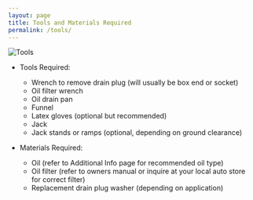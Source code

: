 ```yaml
---
layout: page
title: Tools and Materials Required
permalink: /tools/
---
```

![Tools](http://motorsblog-sandbox-yi7vl.ebayc3.com/motors/blog/wp-content/uploads/2013/02/diy_oil_change_02.jpg)

 - Tools Required:
 	 - Wrench to remove drain plug (will usually be box end or socket)
	 - Oil filter wrench
	 - Oil drain pan
	 - Funnel
	 - Latex gloves (optional but recommended)
	 - Jack
	 - Jack stands or ramps (optional, depending on ground clearance)
	 
 - Materials Required: 
	 - Oil (refer to Additional Info page for recommended oil type)
	 - Oil filter (refer to owners manual or inquire at your local auto store for correct filter)
	 - Replacement drain plug washer (depending on application)
